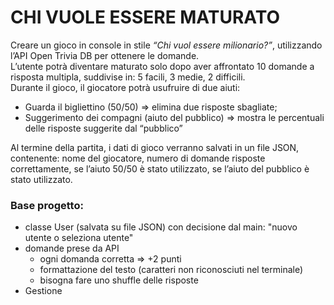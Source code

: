 # CHI VUOLE ESSERE MATURATO
Creare un gioco in console in stile *“Chi vuol essere milionario?”*, utilizzando l’API Open Trivia DB per ottenere le domande. <br>
L’utente potrà diventare maturato solo dopo aver affrontato 10 domande a risposta multipla, suddivise in: 5 facili, 3 medie, 2 difficili. <br>
Durante il gioco, il giocatore potrà usufruire di due aiuti: <br>
- Guarda il bigliettino (50/50) => elimina due risposte sbagliate; 
- Suggerimento dei compagni (aiuto del pubblico) => mostra le percentuali delle risposte suggerite dal “pubblico”

Al termine della partita, i dati di gioco verranno salvati in un file JSON, contenente: nome del giocatore, numero di domande risposte correttamente, se l’aiuto 50/50 è stato utilizzato, se l’aiuto del pubblico è stato utilizzato.

### Base progetto:
- classe User (salvata su file JSON) con decisione dal main: "nuovo utente o seleziona utente"
- domande prese da API
  - ogni domanda corretta => +2 punti
  - formattazione del testo (caratteri non riconosciuti nel terminale)
  - bisogna fare uno shuffle delle risposte
- Gestione 